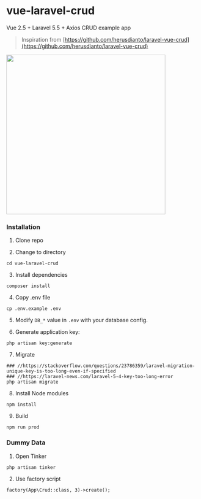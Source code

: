 # vue-laravel-crud

Vue 2.5 + Laravel 5.5 + Axios CRUD example app

> Inspiration from [https://github.com/herusdianto/laravel-vue-crud](https://github.com/herusdianto/laravel-vue-crud)

<img src="demo.gif" width="416">

### Installation

1. Clone repo

2. Change to directory

````
cd vue-laravel-crud
````   

3. Install dependencies

````
composer install
````

4. Copy .env file

```
cp .env.example .env
```

5. Modify `DB_*` value in `.env` with your database config.

6. Generate application key:

````
php artisan key:generate
````

7. Migrate
````
### //https://stackoverflow.com/questions/23786359/laravel-migration-unique-key-is-too-long-even-if-specified
### //https://laravel-news.com/laravel-5-4-key-too-long-error
php artisan migrate
````

8. Install Node modules
````
npm install
````

9. Build

````
npm run prod
````

### Dummy Data

1. Open Tinker

````
php artisan tinker
````
    
2. Use factory script
````
factory(App\Crud::class, 3)->create();
````
